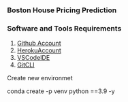 ### Boston House Pricing Prediction 

### Software and Tools Requirements


1. [Github Account](https://github.com/jafarliu/boston_house_pricing)
2. [HerokuAccount](https://www.heroku.com/?)
3. [VSCodeIDE](https://code.visualstudio.com/)
4. [GitCLI](https://git-scm.com/book/en/v2/Getting-Started-The-Command-Line)


Create new environmet 

conda create -p venv python ==3.9  -y